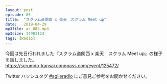 ```yaml
---
layout: post
episode: 85
title:  "スクラム道関西 x 楽天　スクラム Meet up"
date:   2019-04-29
mp3file: ar_085.mp3
mp3size: 14901124
tags: [Radio]
---
```


今回は先日行われました『スクラム道関西 x 楽天　スクラム Meet up』の様子を話しました。  
https://scrumdo-kansai.connpass.com/event/125472/  

Twitter ハッシュタグ [#agileradio](https://twitter.com/intent/tweet?hashtags=agileradio) にご意見ご参考をお聞かせください。

